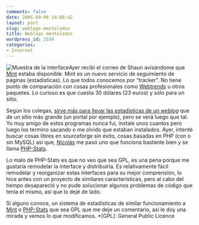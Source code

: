 ```yaml
---
comments: false
date: 2005-09-06 14:08:42
layout: post
slug: weblogs-mentolados
title: Weblogs mentolados
wordpress_id: 2534
categories:
- Internet
---
```


![Muestra de la interface](/images/haveamint.png)Ayer recibí el correo de Shaun avisándome que [Mint](http://www.haveamint.com) estaba disponible. Mint es un nuevo servicio de seguimiento de páginas (estadísticas). Lo que todos conocemos por “tracker”. No tiene punto de comparación con cosas profesionales como [Webtrends](http://www.webtrends.com) u otros paquetes. Lo curioso es que cuesta 30 dólares (23 euros) y sólo para un sitio.





Según los colegas, [sirve más para llevar las estadísticas de un _weblog_](http://www.htmllife.com/archivos/mint-unas-horas-despues/) que de un sitio más grande (un portal por ejemplo), pero se verá luego que tal. Yo muy amigo de estos programas nunca fui, instalé unos cuantos pero luego los termino sacando o me olvido que estaban instalados. Ayer, intenté buscar cosas libres en sourceforge sin éxito, cosas basadas en PHP (con o sin MySQL) así que, [Nicolás](http://www.100px.com/) me pasó uno que funciona bastante bien y se llama [PHP-Stats](http://www.php-stats.com).





Lo malo de PHP-Stats es que no veo que sea GPL, es una pena porque me gustaría remodelar la interface y distribuirla. Es relativamente fácil remodelar y reorganizar estas interfaces para su mejor comprensión, lo hice antes con un proyecto de similares características, pero al cabo del tiempo desapareció y no pude solucionar algunos problemas de código que tenía el mismo, así que lo dejé de lado.





Si alguno conoce, un sistema de estadísticas de similar funcionamiento a [Mint](http://www.haveamint.com) o [PHP-Stats](http://www.php-stats.com) que sea GPL que me deje un comentario, así le doy una mirada y vemos lo que modificamos.
  *[GPL]: General Public Licence
